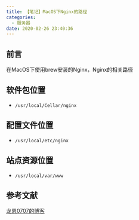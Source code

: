 ```yaml
---
title: 【笔记】MacOS下Nginx的路径
categories:
  - 服务器
date: 2020-02-26 23:40:36
---
```


## 前言

在MacOS下使用brew安装的Nginx，Nginx的相关路径

<!-- more -->

## 软件包位置

- `/usr/local/Cellar/nginx`

## 配置文件位置

- `/usr/local/etc/nginx`

## 站点资源位置

- `/usr/local/var/www`

## 参考文献

[龙恩0707的博客](https://www.cnblogs.com/tugenhua0707/p/9863885.html)

